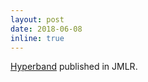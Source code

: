 ```yaml
---
layout: post
date: 2018-06-08 
inline: true 
---
```

[Hyperband](http://www.jmlr.org/papers/volume18/16-558/16-558.pdf) published in JMLR.
